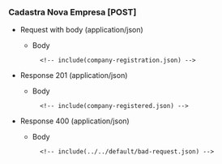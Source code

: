 ### Cadastra Nova Empresa [POST]

+ Request with body (application/json)

    + Body

            <!-- include(company-registration.json) -->

+ Response 201 (application/json)

    + Body

            <!-- include(company-registered.json) -->

+ Response 400 (application/json)

    + Body

            <!-- include(../../default/bad-request.json) -->
